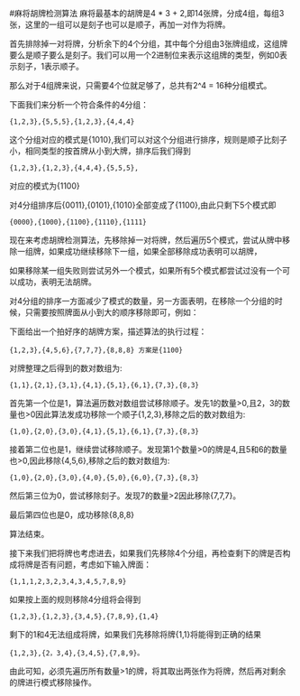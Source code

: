 #麻将胡牌检测算法
麻将最基本的胡牌是4 * 3 + 2,即14张牌，分成4组，每组3张，这里的一组可以是刻子也可以是顺子，再加一对作为将牌。

首先排除掉一对将牌，分析余下的4个分组，其中每个分组由3张牌组成，这组牌要么是顺子要么是刻子。我们可以用一个2进制位来表示这组牌的类型，例如0表示刻子，1表示顺子。

那么对于4组牌来说，只需要4个位就足够了，总共有2^4 = 16种分组模式。

下面我们来分析一个符合条件的4分组：

	{1,2,3},{5,5,5},{1,2,3},{4,4,4}

这个分组对应的模式是{1010},我们可以对这个分组进行排序，规则是顺子比刻子小，相同类型的按首牌从小到大牌，排序后我们得到

	{1,2,3},{1,2,3},{4,4,4},{5,5,5},

对应的模式为{1100}

对4分组排序后{0011},{0101},{1010}全部变成了{1100},由此只剩下5个模式即

	{0000},{1000},{1100},{1110},{1111}

现在来考虑胡牌检测算法，先移除掉一对将牌，然后遍历5个模式，尝试从牌中移除一组牌，如果成功继续移除下一组，如果全部移除成功表明可以胡牌，

如果移除某一组失败则尝试另外一个模式，如果所有5个模式都尝试过没有一个可以成功，表明无法胡牌。

对4分组的排序一方面减少了模式的数量，另一方面表明，在移除一个分组的时候，只需要按照牌面从小到大的顺序移除即可，例如：

下面给出一个拍好序的胡牌方案，描述算法的执行过程：

	{1,2,3},{4,5,6},{7,7,7},{8,8,8} 方案是{1100}

对牌整理之后得到的数对数组为:

	{1,1},{2,1},{3,1},{4,1},{5,1},{6,1},{7,3},{8,3}

首先第一个位是1，算法遍历数对数组尝试移除顺子。发先1的数量>0,且2，3的数量也>0因此算法发成功移除一个顺子{1,2,3},移除之后的数对数组为:

	{1,0},{2,0},{3,0},{4,1},{5,1},{6,1},{7,3},{8,3}


接着第二位也是1，继续尝试移除顺子。发现第1个数量>0的牌是4,且5和6的数量也>0,因此移除{4,5,6},移除之后的数对数组为:

	{1,0},{2,0},{3,0},{4,0},{5,0},{6,0},{7,3},{8,3}

然后第三位为0，尝试移除刻子。发现7的数量>2因此移除{7,7,7}。

最后第四位也是0，成功移除{8,8,8}

算法结束。


接下来我们把将牌也考虑进去，如果我们先移除4个分组，再检查剩下的牌是否构成将牌是否有问题，考虑如下输入牌面：

	{1,1,1,2,3,2,3,4,3,4,5,7,8,9}


如果按上面的规则移除4分组将会得到

	{1,2,3},{1,2,3},{3,4,5},{7,8,9},{1,4}

剩下的1和4无法组成将牌，如果我们先移除将牌{1,1}将能得到正确的结果

	{1,2,3},{2，3,4},{3,4,5},{7,8,9}。

由此可知，必须先遍历所有数量>1的牌，将其取出两张作为将牌，然后再对剩余的牌进行模式移除操作。